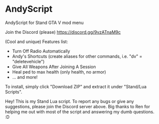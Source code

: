 # AndyScript
AndyScript for Stand GTA V mod menu

Join the Discord (please)
https://discord.gg/9vzATnaM9c

(Cool and unique) Features list:
- Turn Off Radio Automatically
- Andy's Shortcuts (create aliases for other commands, i.e. "dv" = "deletevehicle")
- Give All Weapons After Joining A Session
- Heal ped to max health (only health, no armor)
- ... and more!

To install, simply click "Download ZIP" and extract it under "Stand/Lua Scripts".

Hey! This is my Stand Lua script. To report any bugs or give any suggestions, please join the Discord server above. Big thanks to Ren for helping me out with most of the script and answering my dumb questions. :D
